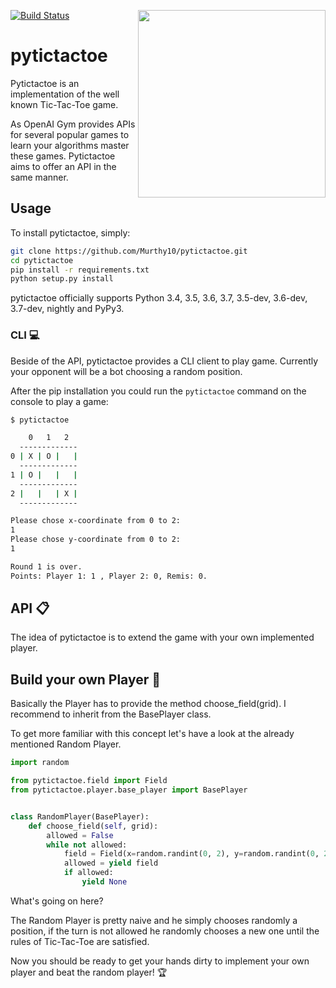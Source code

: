 [![Build Status](https://travis-ci.org/Murthy10/pytictactoe.svg?branch=master)](https://travis-ci.org/Murthy10/pytictactoe)
<a href="url"><img src="/docs/images/jasskarten.gif" align="right" width="300" ></a>
# pytictactoe
Pytictactoe is an implementation of the well known Tic-Tac-Toe game.

As OpenAI Gym provides APIs for several popular games to learn your algorithms master these games.
Pytictactoe aims to offer an API in the same manner.



## Usage
To install pytictactoe, simply:
```bash
git clone https://github.com/Murthy10/pytictactoe.git
cd pytictactoe
pip install -r requirements.txt
python setup.py install
```
pytictactoe officially supports Python 3.4, 3.5, 3.6, 3.7, 3.5-dev, 3.6-dev, 3.7-dev, nightly and PyPy3.

### CLI :computer:
Beside of the API, pytictactoe provides a CLI client to play game.
Currently your opponent will be a bot choosing a random position.

After the pip installation you could run the ```pytictactoe``` command on the console to play a game:
```bash
$ pytictactoe

    0   1   2
  -------------
0 | X | O |   |
  -------------
1 | O |   |   |
  -------------
2 |   |   | X |
  -------------

Please chose x-coordinate from 0 to 2: 
1
Please chose y-coordinate from 0 to 2: 
1

Round 1 is over.
Points: Player 1: 1 , Player 2: 0, Remis: 0. 
```

## API :clipboard:
The idea of pytictactoe is to extend the game with your own implemented player.

## Build your own Player :runner:

Basically the Player has to provide the method choose_field(grid).
I recommend to inherit from the BasePlayer class.

To get more familiar with this concept let's have a look at the already mentioned Random Player.
```python
import random

from pytictactoe.field import Field
from pytictactoe.player.base_player import BasePlayer


class RandomPlayer(BasePlayer):
    def choose_field(self, grid):
        allowed = False
        while not allowed:
            field = Field(x=random.randint(0, 2), y=random.randint(0, 2))
            allowed = yield field
            if allowed:
                yield None
```
What's going on here?

The Random Player is pretty naive and he simply chooses randomly a position, if the turn is not allowed he randomly chooses a new one until the rules of Tic-Tac-Toe are satisfied.

Now you should be ready to get your hands dirty to implement your own player and beat the random player! :trophy: